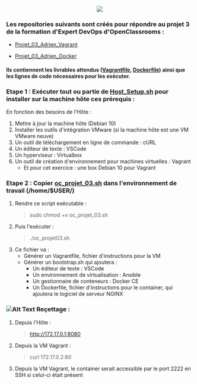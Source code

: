 <p align="center">
  <img src="https://i.imgur.com/V4ObU05.jpg">
</p>

### Les repositories suivants sont créés pour répondre au projet 3 de la formation d'Expert DevOps d'OpenClassrooms :
  - [Projet_03_Adrien_Vagrant](https://github.com/adrien13330/Projet_03_Adrien_Vagrant/)
  
  - [Projet_03_Adrien_Docker](https://github.com/adrien13330/Projet_03_Adrien_Docker/)
#### Ils contiennent les livrables attendus ([Vagrantfile](https://github.com/adrien13330/Projet_03_Adrien_Vagrant/blob/master/Vagrantfile), [Dockerfile](https://github.com/adrien13330/Projet_03_Adrien_Docker/blob/master/Dockerfile)) ainsi que les lignes de code nécessaires pour les exécuter.

### Etape 1 : Exécuter tout ou partie de [Host_Setup.sh](https://github.com/adrien13330/Projet_03_Adrien_Vagrant/blob/master/Host_Setup.sh) pour installer sur la machine hôte ces prérequis :

En fonction des besoins de l'Hôte :
  1. Mettre à jour la machine hôte (Debian 10)
  2. Installer les outils d'intégration VMware (si la machine hôte est une VM VMware neuve)
  3. Un outil de téléchargement en ligne de commande : cURL
  4. Un éditeur de texte : VSCode
  5. Un hyperviseur : Virtualbox
  6. Un outil de création d'environnement pour machines virtuelles : Vagrant
     - Et pour cet exercice : une box Debian 10 pour Vagrant

### Etape 2 : Copier [oc_projet_03.sh](https://github.com/adrien13330/Projet_03_Adrien_Vagrant/blob/master/oc_projet_3.sh) dans l'environnement de travail (/home/$USER/)
  1. Rendre ce script exécutable :
     > sudo chmod +x oc_projet_03.sh
  2. Puis l'exécuter :
     > ./oc_projet03.sh
  2. Ce fichier va :
     - Générer un Vagrantfile, fichier d'instructions pour la VM
     - Générer un bootstrap.sh qui ajoutera :
          - Un éditeur de texte : VSCode
          - Un environnement de virtualisation : Ansible
          - Un gestionnaire de conteneurs : Docker CE
          - Un Dockerfile, fichier d'instructions pour le container, qui ajoutera le logiciel de serveur NGINX
  
### ![Alt Text](https://i.imgur.com/U0GPAaw.png) Reçettage :
  1. Depuis l'Hôte :
     > http://172.17.0.1:8080
  2. Depuis la VM Vagrant :
     > curl 172.17.0.2:80
  3. Depuis la VM Vagrant, le container serait accessible par le port 2222 en SSH si celui-ci était présent

